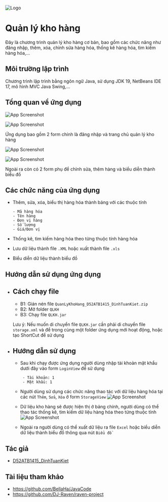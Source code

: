 

![Logo](https://cdn3d.iconscout.com/3d/premium/thumb/box-storage-3621883-3081426.png)
# Quản lý kho hàng

Đây là chương trình quản lý kho hàng cơ bản, bao gồm các chức năng như đăng nhập, thêm, xóa, chỉnh sửa hàng hóa, thống kê hàng hóa, tìm kiếm hàng hóa,...






## Môi trường lập trình

Chương trình lập trình bằng ngôn ngữ Java, sử dụng JDK 19, NetBeans IDE 17, mô hình MVC Java Swing,...




## Tổng quan về ứng dụng

![App Screenshot](https://i.ibb.co/89xhTkX/Scshot.jpg)


![App Screenshot](https://i.ibb.co/nR2W7Py/Scshot1.jpg )

Ứng dụng bao gồm 2 form chính là đăng nhập và trang chủ quản lý kho hàng

![App Screenshot](https://i.ibb.co/zJJ5dqn/image.png )

![App Screenshot](https://i.ibb.co/BTyrGtY/image.png )

Ngoài ra còn có 2 form phụ để chỉnh sửa, thêm hàng
và biểu diễn thành biểu đồ
## Các chức năng của ứng dụng

 - Thêm, sửa, xóa, biểu thị hàng hóa thành bảng với các thuộc tính

       - Mã hàng hóa
       - Tên hàng
       - Đơn vị hàng
       - Số lượng
       - Giá/Đơn vị

- Thống kê, tìm kiếm hàng hóa theo từng thuộc tính hàng hóa

- Lưu dữ liệu thành file `.XML` hoặc xuất thành file `.xls`

- Biểu diễn dữ liệu thành biểu đồ
## Hướng dẫn sử dụng ứng dụng
- Cách chạy file
    -   
     - B1: Gián nén file `QuanLyKhoHang_D52ATB1415_DinhTuanKiet.zip` 
     - B2: Mở folder `QLKH`
     - B3: Chạy file `QLKH.jar`
     
     Lưu ý: Nếu muốn di chuyển file `QLKH.jar` cần phải di chuyển file `storage.xml` và để trong cùng một folder ứng dụng mới hoạt động, hoặc tạo ShortCut để sử dụng 

- Hướng dẫn sử dụng
    -   
     - Sau khi chạy được ứng dụng người dùng nhập tài khoản mặt khẩu dưới đây vào form `LoginView` để sử dụng 
            
            - Tài khoản: 1
            - Mặt khẩu: 1
    - Người dùng sử dụng các chức năng thao tác với dữ liệu hàng hóa tại các nút ` Thêm `, ` Sửa `, ` Xóa ` ở form `StorageView`
    ![App Screenshot](https://i.ibb.co/mqq1Dwj/image.png )
    - Dữ liệu kho hàng sẽ được hiện thị ở bảng chính, người dùng có thể thao tác thống kê, tìm kiếm dữ liệu hàng hóa theo từng thuộc tính 
    ![App Screenshot](https://i.ibb.co/S70B2Z7/image.png )
    - Ngoài ra người dùng có thể xuất dữ liệu ra file `Excel` hoặc biểu diễn dữ liệu thành biểu đồ thông qua nút ` Biểu đồ `

## Tác giả

- [D52ATB1415_DinhTuanKiet](https://www.facebook.com/kiet1422)


## Tài liệu tham khảo

- https://github.com/BellaHa/JavaCode
- https://github.com/DJ-Raven/raven-project




